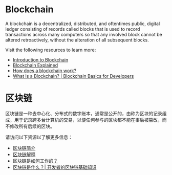 # Blockchain

A blockchain is a decentralized, distributed, and oftentimes public, digital ledger consisting of records called blocks that is used to record transactions across many computers so that any involved block cannot be altered retroactively, without the alteration of all subsequent blocks.

Visit the following resources to learn more:

- [Introduction to Blockchain](https://www.blockchain.education/blockchain101/blockchain)
- [Blockchain Explained](https://www.investopedia.com/terms/b/blockchain.asp)
- [How does a blockchain work?](https://youtu.be/SSo_EIwHSd4)
- [What Is a Blockchain? | Blockchain Basics for Developers](https://youtu.be/4ff9esY_4aU)


# 区块链

区块链是一种去中心化、分布式的数字账本，通常是公开的，由称为区块的记录组成，用于记录跨多台计算机的交易，以便任何参与的区块都不能在事后被篡改，而不修改所有后续的区块。

请访问以下资源以了解更多信息：

- [区块链简介](https://www.blockchain.education/blockchain101/blockchain)
- [区块链解释](https://www.investopedia.com/terms/b/blockchain.asp)
- [区块链是如何工作的？](https://youtu.be/SSo_EIwHSd4)
- [区块链是什么？| 开发者的区块链基础知识](https://youtu.be/4ff9esY_4aU)
